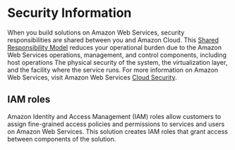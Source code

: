 # Security Information 
When you build solutions on Amazon Web Services, security responsibilities are shared between you and Amazon Cloud. This [Shared Responsibility Model](https://aws.amazon.com/compliance/shared-responsibility-model/) reduces your operational burden due to the Amazon Web Services operations, management, and control components, including host operations The physical security of the system, the virtualization layer, and the facility where the service runs. For more information on Amazon Web Services, visit Amazon Web Services [Cloud Security](http://aws.amazon.com/security/).

## IAM roles

Amazon Identity and Access Management (IAM) roles allow customers to assign fine-grained access policies and permissions to services and users on Amazon Web Services. This solution creates IAM roles that grant access between components of the solution.